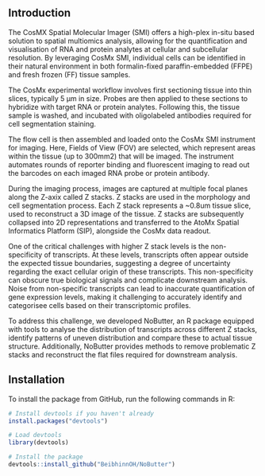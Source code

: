 ## Introduction

The CosMX Spatial Molecular Imager (SMI) offers a high-plex in-situ based solution to spatial multiomics analysis, allowing for the quantification and visualisation of RNA and protein analytes at cellular and subcellular resolution. By leveraging CosMx SMI, individual cells can be identified in their natural environment in both formalin-fixed paraffin-embedded (FFPE) and fresh frozen (FF) tissue samples.

The CosMx experimental workflow involves first sectioning tissue into thin slices, typically 5 µm in size. Probes are then applied to these sections to hybridize with target RNA or protein analytes. Following this, the tissue sample is washed, and incubated with oligolabeled antibodies required for cell segmentation staining. 

The flow cell is then assembled and loaded onto the CosMx SMI instrument for imaging. Here, Fields of View (FOV) are selected, which represent areas within the tissue (up to 300mm2) that will be imaged. The instrument automates rounds of reporter binding and fluorescent imaging to read out the barcodes on each imaged RNA probe or protein antibody.

During the imaging process, images are captured at multiple focal planes along the Z-axix called Z stacks. Z stacks are used in the morphology and cell segmentation process. Each Z stack represents a ~0.8um tissue slice, used to reconstruct a 3D image of the tissue. Z stacks are subsequently collapsed into 2D representations and transferred to the AtoMx Spatial Informatics Platform (SIP), alongside the CosMx data readout.

One of the critical challenges with higher Z stack levels is the non-specificity of transcripts. At these levels, transcripts often appear outside the expected tissue boundaries, suggesting a degree of uncertainty regarding the exact cellular origin of these transcripts. This non-specificity can obscure true biological signals and complicate downstream analysis. Noise from non-specific transcripts can lead to inaccurate quantification of gene expression levels, making it challenging to accurately identify and categorisee cells based on their transcriptomic profiles. 

To address this challenge, we developed NoButter, an R package equipped with tools to analyse the distribution of transcripts across different Z stacks, identify patterns of uneven distribution and compare these to actual tissue structure. Additionally, NoButter provides methods to remove problematic Z stacks and reconstruct the flat files required for downstream analysis.

## Installation

To install the package from GitHub, run the following commands in R:

```R
# Install devtools if you haven't already
install.packages("devtools")

# Load devtools
library(devtools)

# Install the package
devtools::install_github("BeibhinnOH/NoButter")
